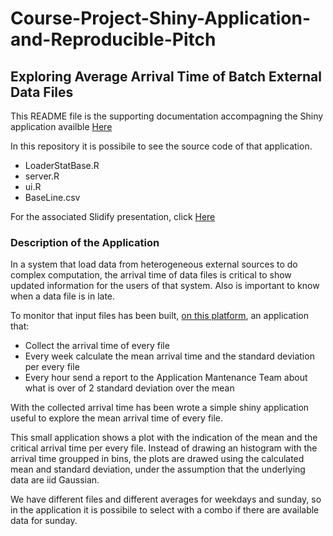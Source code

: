 # Course-Project-Shiny-Application-and-Reproducible-Pitch
## Exploring Average Arrival Time of Batch External Data Files

This README file is the supporting documentation accompagning the Shiny application availble [Here](https://marianofiorentino.shinyapps.io/shinyApp/)

In this repository it is possibile to see the source code of that application.

* LoaderStatBase.R
* server.R
* ui.R
* BaseLine.csv

For the associated Slidify presentation, click [Here](https://mariano-fiorentino.github.io/Course-Project-Shiny-Application)

### Description of the Application

In a  system that load data from heterogeneous external sources to do complex computation, the arrival time of data files is critical to show updated information for the users of that system. Also is important to know when a data file is in late.

To monitor that input files has been built, [on this platform](http://www.noframeworks.com/wp-content/uploads/2016/08/Architettura-1024x724.png), an application that:

- Collect the arrival time of every file
- Every week calculate the mean arrival time and the standard deviation per every file
- Every hour send a report to the Application Mantenance Team about what is over of 2 standard deviation over the mean

With the collected arrival time has been wrote a simple shiny application useful to explore the mean arrival time of every file.

This small application shows a plot with the indication of the mean and the critical arrival time per every file.
Instead of drawing an histogram with the arrival time groupped in bins, the plots are drawed using the calculated mean and standard deviation, under the assumption that the underlying data are iid Gaussian.

We have different files and different averages for weekdays and sunday, so in the application it is possibile to select with a combo if there are available data for sunday.
